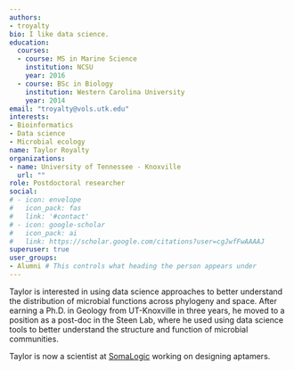 ```yaml
---
authors:
- troyalty
bio: I like data science.
education:
  courses:
  - course: MS in Marine Science
    institution: NCSU
    year: 2016
  - course: BSc in Biology
    institution: Western Carolina University
    year: 2014
email: "troyalty@vols.utk.edu"
interests:
- Bioinformatics
- Data science
- Microbial ecology
name: Taylor Royalty
organizations:
- name: University of Tennessee - Knoxville
  url: ""
role: Postdoctoral researcher
social:
# - icon: envelope
#   icon_pack: fas
#   link: '#contact'
# - icon: google-scholar
#   icon_pack: ai
#   link: https://scholar.google.com/citations?user=cgJwfFwAAAAJ
superuser: true
user_groups:
- Alumni # This controls what heading the person appears under
---
```


Taylor is interested in using data science approaches to better understand the distribution of microbial functions across phylogeny and space. After earning a Ph.D. in Geology from UT-Knoxville in three years, he moved to a position as a post-doc in the Steen Lab, where he used using data science tools to better understand the structure and function of microbial communities.

Taylor is now a scientist at [SomaLogic](https://somalogic.com/) working on designing aptamers. 